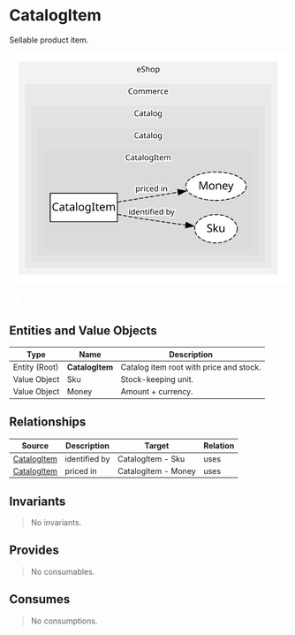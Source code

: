 

# CatalogItem
Sellable product item.

![contextmap](./relationmap.svg)

![consumablemap](./consumablemap.svg)

## Entities and Value Objects
| Type | Name | Description |
| --- | --- | --- |
| Entity (Root) | **CatalogItem** | Catalog item root with price and stock. |
| Value Object | Sku | Stock-keeping unit. |
| Value Object | Money | Amount + currency. |


## Relationships
| Source | Description | Target | Relation |
| --- | --- | --- | --- |
| [CatalogItem](entities/catalog_item/index.md) | identified by | CatalogItem - Sku | uses |
| [CatalogItem](entities/catalog_item/index.md) | priced in | CatalogItem - Money | uses |


## Invariants
> No invariants.

## Provides
> No consumables.

## Consumes
> No consumptions.
	
